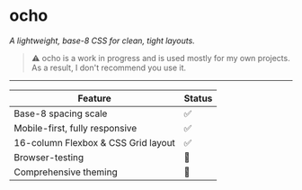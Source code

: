 # ocho  
*A lightweight, base-8 CSS for clean, tight layouts.*

> ⚠️ ocho is a work in progress and is used mostly for my own projects. As a result, I don't recommend you use it.
---

| Feature | Status |
| ------- | ------ |
| Base-8 spacing scale | ✅ |
| Mobile-first, fully responsive | ✅ |
| 16-column Flexbox & CSS Grid layout | ✅ |
| Browser-testing | 🚧 |
| Comprehensive theming | 🚧 |
